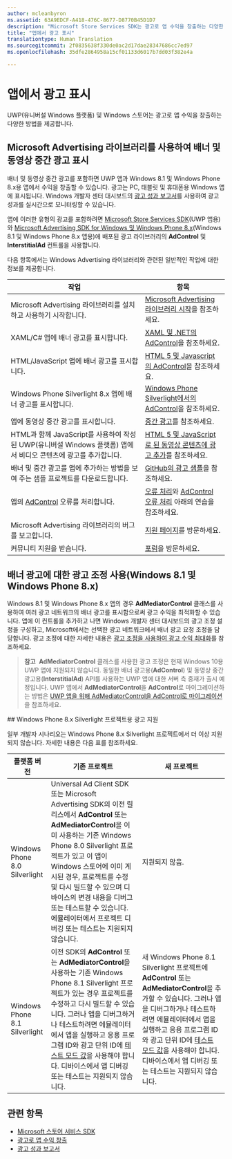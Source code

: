```yaml
---
author: mcleanbyron
ms.assetid: 63A9EDCF-A418-476C-8677-D8770B45D1D7
description: "Microsoft Store Services SDK는 광고로 앱 수익을 창출하는 다양한 방법을 제공합니다."
title: "앱에서 광고 표시"
translationtype: Human Translation
ms.sourcegitcommit: 2f0835638f330de0ac2d17dae28347686cc7ed97
ms.openlocfilehash: 35dfe2864958a15cf01133d6017b7dd03f382e4a

---
```


# 앱에서 광고 표시


UWP(유니버설 Windows 플랫폼) 및 Windows 스토어는 광고로 앱 수익을 창출하는 다양한 방법을 제공합니다.

## Microsoft Advertising 라이브러리를 사용하여 배너 및 동영상 중간 광고 표시

배너 및 동영상 중간 광고를 포함하면 UWP 앱과 Windows 8.1 및 Windows Phone 8.x용 앱에서 수익을 창출할 수 있습니다. 광고는 PC, 태블릿 및 휴대폰용 Windows 앱에 표시됩니다. Windows 개발자 센터 대시보드의 [광고 성과 보고서](../publish/advertising-performance-report.md)를 사용하여 광고 성과를 실시간으로 모니터링할 수 있습니다.

앱에 이러한 유형의 광고를 포함하려면 [Microsoft Store Services SDK](http://aka.ms/store-em-sdk)(UWP 앱용)와 [Microsoft Advertising SDK for Windows 및 Windows Phone 8.x](http://aka.ms/store-8-sdk)(Windows 8.1 및 Windows Phone 8.x 앱용)에 배포된 광고 라이브러리의 **AdControl** 및 **InterstitialAd** 컨트롤을 사용합니다.


다음 항목에서는 Windows Advertising 라이브러리와 관련된 일반적인 작업에 대한 정보를 제공합니다.

|  작업    | 항목 |               
|----------|-------|
| Microsoft Advertising 라이브러리를 설치하고 사용하기 시작합니다.     | [Microsoft Advertising 라이브러리 시작](get-started-with-microsoft-advertising-libraries.md)을 참조하세요.        |
| XAML/C# 앱에 배너 광고를 표시합니다.     | [XAML 및 .NET의 AdControl](adcontrol-in-xaml-and--net.md)을 참조하세요.        |
| HTML/JavaScript 앱에 배너 광고를 표시합니다.     | [HTML 5 및 Javascript의 AdControl](adcontrol-in-html-5-and-javascript.md)을 참조하세요.        |
| Windows Phone Silverlight 8.x 앱에 배너 광고를 표시합니다.     | [Windows Phone Silverlight에서의 AdControl](adcontrol-in-windows-phone-silverlight.md)을 참조하세요.        |
| 앱에 동영상 중간 광고를 표시합니다.     | [중간 광고](interstitial-ads.md)를 참조하세요.       |
| HTML과 함께 JavaScript를 사용하여 작성된 UWP(유니버설 Windows 플랫폼) 앱에서 비디오 콘텐츠에 광고를 추가합니다.   |  [HTML 5 및 JavaScript로 된 동영상 콘텐츠에 광고 추가](add-advertisements-to-video-content.md)를 참조하세요.  |
| 배너 및 중간 광고를 앱에 추가하는 방법을 보여 주는 샘플 프로젝트를 다운로드합니다.     |[GitHub의 광고 샘플](http://aka.ms/githubads)을 참조하세요.       |
| 앱의 [AdControl](https://msdn.microsoft.com/library/windows/apps/microsoft.advertising.winrt.ui.adcontrol.aspx) 오류를 처리합니다.     | [오류 처리](error-handling-with-advertising-libraries.md)와 [AdControl 오류 처리](adcontrol-error-handling.md) 아래의 연습을 참조하세요.       |
| Microsoft Advertising 라이브러리의 버그를 보고합니다.     | [지원 페이지](https://go.microsoft.com/fwlink/p/?LinkId=331508)를 방문하세요.        |
| 커뮤니티 지원을 받습니다.     | [포럼](http://go.microsoft.com/fwlink/p/?LinkId=401266)을 방문하세요.       |

                            

## 배너 광고에 대한 광고 조정 사용(Windows 8.1 및 Windows Phone 8.x)

Windows 8.1 및 Windows Phone 8.x 앱의 경우 **AdMediatorControl** 클래스를 사용하여 여러 광고 네트워크의 배너 광고를 표시함으로써 광고 수익을 최적화할 수 있습니다. 앱에 이 컨트롤을 추가하고 나면 Windows 개발자 센터 대시보드의 광고 조정 설정을 구성하고, Microsoft에서는 선택한 광고 네트워크에서 배너 광고 요청 조정을 담당합니다. 광고 조정에 대한 자세한 내용은 [광고 조정을 사용하여 광고 수익 최대화](https://msdn.microsoft.com/library/windows/apps/xaml/dn864359.aspx)를 참조하세요.

>**참고**  **AdMediatorControl** 클래스를 사용한 광고 조정은 현재 Windows 10용 UWP 앱에 지원되지 않습니다. 동일한 배너 광고용(**AdControl**) 및 동영상 중간 광고용(**InterstitialAd**) API를 사용하는 UWP 앱에 대한 서버 측 중재가 출시 예정입니다. UWP 앱에서 **AdMediatorControl**을 **AdControl**로 마이그레이션하는 방법은 [UWP 앱을 위해 AdMediatorControl을 AdControl로 마이그레이션](migrate-from-admediatorcontrol-to-adcontrol.md)을 참조하세요.

<span id="silverlight_support"/>
## Windows Phone 8.x Silverlight 프로젝트용 광고 지원

일부 개발자 시나리오는 Windows Phone 8.x Silverlight 프로젝트에서 더 이상 지원되지 않습니다. 자세한 내용은 다음 표를 참조하세요.

|  플랫폼 버전  |  기존 프로젝트    |   새 프로젝트  |
|-----------------|----------------|--------------|
| Windows Phone 8.0 Silverlight     |  Universal Ad Client SDK 또는 Microsoft Advertising SDK의 이전 릴리스에서 **AdControl** 또는 **AdMediatorControl**을 이미 사용하는 기존 Windows Phone 8.0 Silverlight 프로젝트가 있고 이 앱이 Windows 스토어에 이미 게시된 경우, 프로젝트를 수정 및 다시 빌드할 수 있으며 디바이스의 변경 내용을 디버그 또는 테스트할 수 있습니다. 에뮬레이터에서 프로젝트 디버깅 또는 테스트는 지원되지 않습니다.  |  지원되지 않음.  |
| Windows Phone 8.1 Silverlight    |  이전 SDK의 **AdControl** 또는 **AdMediatorControl**을 사용하는 기존 Windows Phone 8.1 Silverlight 프로젝트가 있는 경우 프로젝트를 수정하고 다시 빌드할 수 있습니다. 그러나 앱을 디버그하거나 테스트하려면 에뮬레이터에서 앱을 실행하고 응용 프로그램 ID와 광고 단위 ID에 [테스트 모드 값](test-mode-values.md)을 사용해야 합니다. 디바이스에서 앱 디버깅 또는 테스트는 지원되지 않습니다.  |   새 Windows Phone 8.1 Silverlight 프로젝트에 **AdControl** 또는 **AdMediatorControl**을 추가할 수 있습니다. 그러나 앱을 디버그하거나 테스트하려면 에뮬레이터에서 앱을 실행하고 응용 프로그램 ID와 광고 단위 ID에 [테스트 모드 값](test-mode-values.md)을 사용해야 합니다. 디바이스에서 앱 디버깅 또는 테스트는 지원되지 않습니다. |

## 관련 항목

* [Microsoft 스토어 서비스 SDK](microsoft-store-services-sdk.md)
* [광고로 앱 수익 창출](http://go.microsoft.com/fwlink/p/?LinkId=699559)
* [광고 성과 보고서](../publish/advertising-performance-report.md)



<!--HONumber=Sep16_HO2-->


